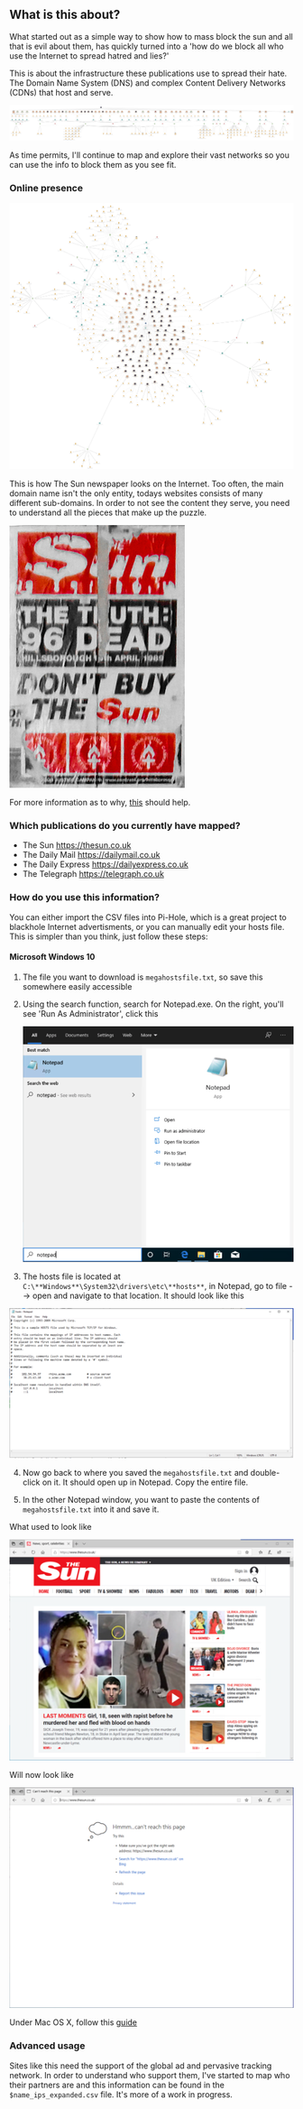 ## What is this about?

What started out as a simple way to show how to mass block the sun and all that is evil about them, has quickly turned into a 'how do we block all who use the Internet to spread hatred and lies?'

This is about the infrastructure these publications use to spread their hate. The Domain Name System (DNS) and complex Content Delivery Networks (CDNs) that host and serve.

![dailymail](img/dailymail.png)

As time permits, I'll continue to map and explore their vast networks so you can use the info to block them as you see fit.

### Online presence

![thesun](img/thesun-web.jpg)

This is how The Sun newspaper looks on the Internet. Too often, the main domain name isn't the only entity, todays websites consists of many different sub-domains. In order to not see the content they serve, you need to understand all the pieces that make up the puzzle.

![The_Sun_Liverpool](img/The_Sun_Liverpool.jpg)

For more information as to why, [this](https://www.vice.com/en_uk/article/gyzmzb/boycott-the-sun-ban-merseyside-uk) should help.

### Which publications do you currently have mapped?

- The Sun https://thesun.co.uk
- The Daily Mail https://dailymail.co.uk
- The Daily Express https://dailyexpress.co.uk
- The Telegraph https://telegraph.co.uk

### How do you use this information?

You can either import the CSV files into Pi-Hole, which is a great project to blackhole Internet advertisments, or you can manually edit your hosts file. This is simpler than you think, just follow these steps:

#### Microsoft Windows 10

1. The file you want to download is `megahostsfile.txt`, so save this somewhere easily accessible

2. Using the search function, search for Notepad.exe. On the right, you'll see 'Run As Administrator', click this

   ![notepad1](img/notepad1.png)

3. The hosts file is located at `C:\**Windows**\System32\drivers\etc\**hosts**`, in Notepad, go to file --> open and navigate to that location. It should look like this

![hostsfile](img/hostsfile.png)

4. Now go back to where you saved the `megahostsfile.txt` and double-click on it. It should open up in Notepad. Copy the entire file.

5. In the other Notepad window, you want to paste the contents of `megahostsfile.txt` into it and save it.  

What used to look like

![thesunhomepage](img/thesunhomepage.png)

Will now look like

![thesunhomepagenomore](img/thesunhomepagenomore.png)


Under Mac OS X, follow this [guide](https://www.hostinger.co.uk/tutorials/how-to-edit-hosts-file-macos)

### Advanced usage

Sites like this need the support of the global ad and pervasive tracking network. In order to understand who support them, I've started to map who their partners are and this information can be found in the `$name_ips_expanded.csv` file. It's more of a work in progress.
